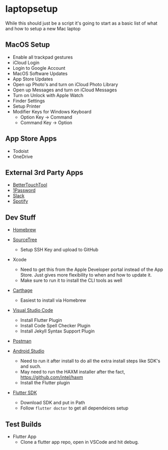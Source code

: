 # laptopsetup

While this should just be a script it's going to start as a basic list of what and how to setup a new Mac laptop

## MacOS Setup

* Enable all trackpad gestures
* iCloud Login
* Login to Google Account
* MacOS Software Updates
* App Store Updates
* Open up Photo's and turn on iCloud Photo Library
* Open up Messages and turn on iCloud Messages
* Turn on Unlock with Apple Watch
* Finder Settings
* Setup Printer
* Modifier Keys for Windows Keyboard
   * Option Key -> Command
   * Command Key -> Option

## App Store Apps

* Todoist
* OneDrive

## External 3rd Party Apps

* [BetterTouchTool](https://bettertouchtool.com)
* [1Password](https://1password.com)
* [Slack](https://slack.com/downloads/mac)
* [Spotify](https://www.spotify.com/download/other/)

## Dev Stuff

* [Homebrew](https://brew.sh)
* [SourceTree](https://www.sourcetreeapp.com)
   * Setup SSH Key and upload to GitHub
* Xcode
   * Need to get this from the Apple Developer portal instead of the App Store. Just gives more flexibility to when and how to update it.
   * Make sure to run it to install the CLI tools as well
* [Carthage](https://github.com/Carthage/Carthage)
   * Easiest to install via Homebrew
* [Visual Studio Code](https://code.visualstudio.com)
   * Install Flutter Plugin
   * Install Code Spell Checker Plugin
   * Install Jekyll Syntax Support Plugin
* [Postman](https://www.getpostman.com/downloads/)
* [Android Studio](https://developer.android.com/studio)
   * Need to run it after install to do all the extra install steps like SDK's and such.
   * May need to run the HAXM installer after the fact, https://github.com/intel/haxm
   * Install the Flutter plugin

* [Flutter SDK](https://flutter.dev/docs/get-started/install/macos)
   * Download SDK and put in Path
   * Follow `flutter doctor` to get all dependeices setup
   
## Test Builds
* Flutter App
   * Clone a flutter app repo, open in VSCode and hit debug.
